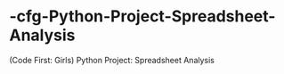 # -cfg-Python-Project-Spreadsheet-Analysis
(Code First: Girls) Python Project: Spreadsheet Analysis
